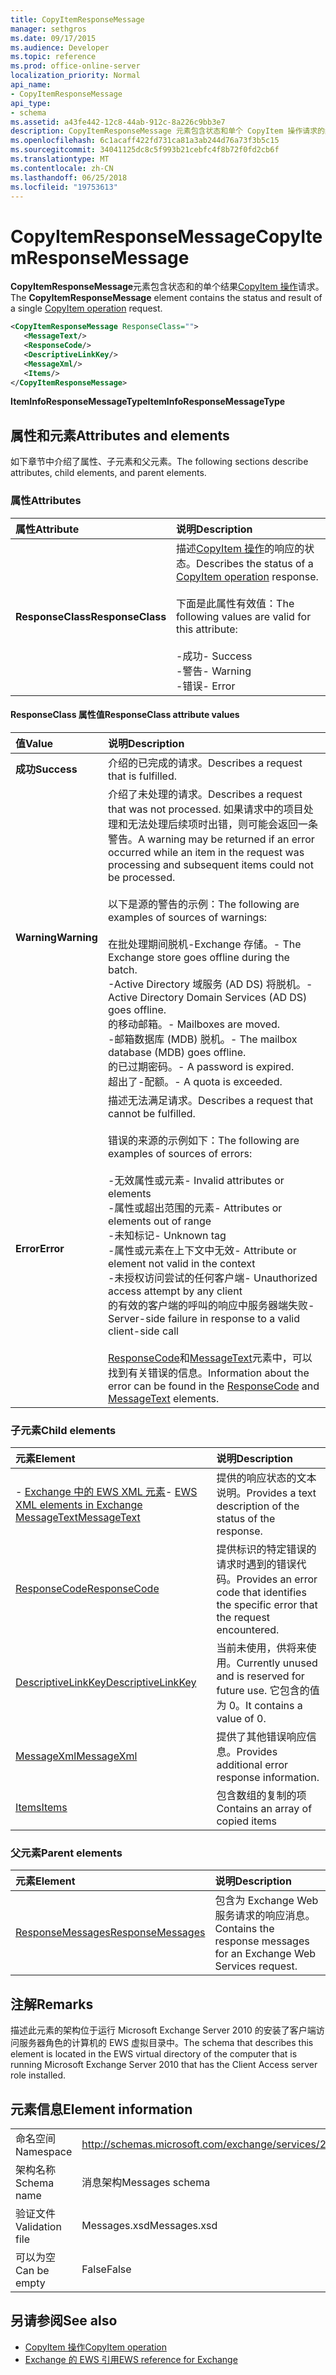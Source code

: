 ```yaml
---
title: CopyItemResponseMessage
manager: sethgros
ms.date: 09/17/2015
ms.audience: Developer
ms.topic: reference
ms.prod: office-online-server
localization_priority: Normal
api_name:
- CopyItemResponseMessage
api_type:
- schema
ms.assetid: a43fe442-12c8-44ab-912c-8a226c9bb3e7
description: CopyItemResponseMessage 元素包含状态和单个 CopyItem 操作请求的结果。
ms.openlocfilehash: 6c1acaff422fd731ca81a3ab244d76a73f3b5c15
ms.sourcegitcommit: 34041125dc8c5f993b21cebfc4f8b72f0fd2cb6f
ms.translationtype: MT
ms.contentlocale: zh-CN
ms.lasthandoff: 06/25/2018
ms.locfileid: "19753613"
---
```

# <a name="copyitemresponsemessage"></a><span data-ttu-id="8099e-103">CopyItemResponseMessage</span><span class="sxs-lookup"><span data-stu-id="8099e-103">CopyItemResponseMessage</span></span>

<span data-ttu-id="8099e-104">**CopyItemResponseMessage**元素包含状态和的单个结果[CopyItem 操作](copyitem-operation.md)请求。</span><span class="sxs-lookup"><span data-stu-id="8099e-104">The **CopyItemResponseMessage** element contains the status and result of a single [CopyItem operation](copyitem-operation.md) request.</span></span> 
  
```xml
<CopyItemResponseMessage ResponseClass="">
   <MessageText/>
   <ResponseCode/>
   <DescriptiveLinkKey/>
   <MessageXml/>
   <Items/>
</CopyItemResponseMessage>
```

 <span data-ttu-id="8099e-105">**ItemInfoResponseMessageType**</span><span class="sxs-lookup"><span data-stu-id="8099e-105">**ItemInfoResponseMessageType**</span></span>
## <a name="attributes-and-elements"></a><span data-ttu-id="8099e-106">属性和元素</span><span class="sxs-lookup"><span data-stu-id="8099e-106">Attributes and elements</span></span>

<span data-ttu-id="8099e-107">如下章节中介绍了属性、子元素和父元素。</span><span class="sxs-lookup"><span data-stu-id="8099e-107">The following sections describe attributes, child elements, and parent elements.</span></span>
  
### <a name="attributes"></a><span data-ttu-id="8099e-108">属性</span><span class="sxs-lookup"><span data-stu-id="8099e-108">Attributes</span></span>

|<span data-ttu-id="8099e-109">**属性**</span><span class="sxs-lookup"><span data-stu-id="8099e-109">**Attribute**</span></span>|<span data-ttu-id="8099e-110">**说明**</span><span class="sxs-lookup"><span data-stu-id="8099e-110">**Description**</span></span>|
|:-----|:-----|
|<span data-ttu-id="8099e-111">**ResponseClass**</span><span class="sxs-lookup"><span data-stu-id="8099e-111">**ResponseClass**</span></span> <br/> | <span data-ttu-id="8099e-112">描述[CopyItem 操作](copyitem-operation.md)的响应的状态。</span><span class="sxs-lookup"><span data-stu-id="8099e-112">Describes the status of a [CopyItem operation](copyitem-operation.md) response.</span></span><br/><br/><span data-ttu-id="8099e-113">下面是此属性有效值：</span><span class="sxs-lookup"><span data-stu-id="8099e-113">The following values are valid for this attribute:</span></span><br/><br/><span data-ttu-id="8099e-114">-成功</span><span class="sxs-lookup"><span data-stu-id="8099e-114">- Success</span></span>  <br/><span data-ttu-id="8099e-115">-警告</span><span class="sxs-lookup"><span data-stu-id="8099e-115">-  Warning</span></span>  <br/><span data-ttu-id="8099e-116">-错误</span><span class="sxs-lookup"><span data-stu-id="8099e-116">-  Error</span></span>  <br/> |
   
#### <a name="responseclass-attribute-values"></a><span data-ttu-id="8099e-117">ResponseClass 属性值</span><span class="sxs-lookup"><span data-stu-id="8099e-117">ResponseClass attribute values</span></span>

|<span data-ttu-id="8099e-118">**值**</span><span class="sxs-lookup"><span data-stu-id="8099e-118">**Value**</span></span>|<span data-ttu-id="8099e-119">**说明**</span><span class="sxs-lookup"><span data-stu-id="8099e-119">**Description**</span></span>|
|:-----|:-----|
|<span data-ttu-id="8099e-120">**成功**</span><span class="sxs-lookup"><span data-stu-id="8099e-120">**Success**</span></span> <br/> |<span data-ttu-id="8099e-121">介绍的已完成的请求。</span><span class="sxs-lookup"><span data-stu-id="8099e-121">Describes a request that is fulfilled.</span></span>  <br/> |
|<span data-ttu-id="8099e-122">**Warning**</span><span class="sxs-lookup"><span data-stu-id="8099e-122">**Warning**</span></span> <br/> | <span data-ttu-id="8099e-123">介绍了未处理的请求。</span><span class="sxs-lookup"><span data-stu-id="8099e-123">Describes a request that was not processed.</span></span> <span data-ttu-id="8099e-124">如果请求中的项目处理和无法处理后续项时出错，则可能会返回一条警告。</span><span class="sxs-lookup"><span data-stu-id="8099e-124">A warning may be returned if an error occurred while an item in the request was processing and subsequent items could not be processed.</span></span><br/><br/><span data-ttu-id="8099e-125">以下是源的警告的示例：</span><span class="sxs-lookup"><span data-stu-id="8099e-125">The following are examples of sources of warnings:</span></span><br/><br/><span data-ttu-id="8099e-126">在批处理期间脱机-Exchange 存储。</span><span class="sxs-lookup"><span data-stu-id="8099e-126">- The Exchange store goes offline during the batch.</span></span>  <br/><span data-ttu-id="8099e-127">-Active Directory 域服务 (AD DS) 将脱机。</span><span class="sxs-lookup"><span data-stu-id="8099e-127">-  Active Directory Domain Services (AD DS) goes offline.</span></span>  <br/><span data-ttu-id="8099e-128">的移动邮箱。</span><span class="sxs-lookup"><span data-stu-id="8099e-128">-  Mailboxes are moved.</span></span>  <br/><span data-ttu-id="8099e-129">-邮箱数据库 (MDB) 脱机。</span><span class="sxs-lookup"><span data-stu-id="8099e-129">-  The mailbox database (MDB) goes offline.</span></span>  <br/><span data-ttu-id="8099e-130">的已过期密码。</span><span class="sxs-lookup"><span data-stu-id="8099e-130">-  A password is expired.</span></span>  <br/><span data-ttu-id="8099e-131">超出了-配额。</span><span class="sxs-lookup"><span data-stu-id="8099e-131">-  A quota is exceeded.</span></span>  <br/> |
|<span data-ttu-id="8099e-132">**Error**</span><span class="sxs-lookup"><span data-stu-id="8099e-132">**Error**</span></span> <br/> | <span data-ttu-id="8099e-133">描述无法满足请求。</span><span class="sxs-lookup"><span data-stu-id="8099e-133">Describes a request that cannot be fulfilled.</span></span><br/><br/><span data-ttu-id="8099e-134">错误的来源的示例如下：</span><span class="sxs-lookup"><span data-stu-id="8099e-134">The following are examples of sources of errors:</span></span>  <br/><br/><span data-ttu-id="8099e-135">-无效属性或元素</span><span class="sxs-lookup"><span data-stu-id="8099e-135">- Invalid attributes or elements</span></span>  <br/><span data-ttu-id="8099e-136">-属性或超出范围的元素</span><span class="sxs-lookup"><span data-stu-id="8099e-136">-  Attributes or elements out of range</span></span>  <br/><span data-ttu-id="8099e-137">-未知标记</span><span class="sxs-lookup"><span data-stu-id="8099e-137">-  Unknown tag</span></span>  <br/><span data-ttu-id="8099e-138">-属性或元素在上下文中无效</span><span class="sxs-lookup"><span data-stu-id="8099e-138">-  Attribute or element not valid in the context</span></span>  <br/><span data-ttu-id="8099e-139">-未授权访问尝试的任何客户端</span><span class="sxs-lookup"><span data-stu-id="8099e-139">-  Unauthorized access attempt by any client</span></span>  <br/><span data-ttu-id="8099e-140">的有效的客户端的呼叫的响应中服务器端失败</span><span class="sxs-lookup"><span data-stu-id="8099e-140">-  Server-side failure in response to a valid client-side call</span></span><br/><br/><span data-ttu-id="8099e-141">[ResponseCode](responsecode.md)和[MessageText](messagetext.md)元素中，可以找到有关错误的信息。</span><span class="sxs-lookup"><span data-stu-id="8099e-141">Information about the error can be found in the [ResponseCode](responsecode.md) and [MessageText](messagetext.md) elements.</span></span>  <br/> |
   
### <a name="child-elements"></a><span data-ttu-id="8099e-142">子元素</span><span class="sxs-lookup"><span data-stu-id="8099e-142">Child elements</span></span>

|<span data-ttu-id="8099e-143">**元素**</span><span class="sxs-lookup"><span data-stu-id="8099e-143">**Element**</span></span>|<span data-ttu-id="8099e-144">**说明**</span><span class="sxs-lookup"><span data-stu-id="8099e-144">**Description**</span></span>|
|:-----|:-----|
|<span data-ttu-id="8099e-145">- [Exchange 中的 EWS XML 元素](ews-xml-elements-in-exchange.md)</span><span class="sxs-lookup"><span data-stu-id="8099e-145">- [EWS XML elements in Exchange](ews-xml-elements-in-exchange.md)</span></span> <br/> [<span data-ttu-id="8099e-146">MessageText</span><span class="sxs-lookup"><span data-stu-id="8099e-146">MessageText</span></span>](messagetext.md) <br/> |<span data-ttu-id="8099e-147">提供的响应状态的文本说明。</span><span class="sxs-lookup"><span data-stu-id="8099e-147">Provides a text description of the status of the response.</span></span>  <br/> |
|[<span data-ttu-id="8099e-148">ResponseCode</span><span class="sxs-lookup"><span data-stu-id="8099e-148">ResponseCode</span></span>](responsecode.md) <br/> |<span data-ttu-id="8099e-149">提供标识的特定错误的请求时遇到的错误代码。</span><span class="sxs-lookup"><span data-stu-id="8099e-149">Provides an error code that identifies the specific error that the request encountered.</span></span>  <br/> |
|[<span data-ttu-id="8099e-150">DescriptiveLinkKey</span><span class="sxs-lookup"><span data-stu-id="8099e-150">DescriptiveLinkKey</span></span>](descriptivelinkkey.md) <br/> |<span data-ttu-id="8099e-151">当前未使用，供将来使用。</span><span class="sxs-lookup"><span data-stu-id="8099e-151">Currently unused and is reserved for future use.</span></span> <span data-ttu-id="8099e-152">它包含的值为 0。</span><span class="sxs-lookup"><span data-stu-id="8099e-152">It contains a value of 0.</span></span>  <br/> |
|[<span data-ttu-id="8099e-153">MessageXml</span><span class="sxs-lookup"><span data-stu-id="8099e-153">MessageXml</span></span>](messagexml.md) <br/> |<span data-ttu-id="8099e-154">提供了其他错误响应信息。</span><span class="sxs-lookup"><span data-stu-id="8099e-154">Provides additional error response information.</span></span>  <br/> |
|[<span data-ttu-id="8099e-155">Items</span><span class="sxs-lookup"><span data-stu-id="8099e-155">Items</span></span>](items.md) <br/> |<span data-ttu-id="8099e-156">包含数组的复制的项</span><span class="sxs-lookup"><span data-stu-id="8099e-156">Contains an array of copied items</span></span>  <br/> |
   
### <a name="parent-elements"></a><span data-ttu-id="8099e-157">父元素</span><span class="sxs-lookup"><span data-stu-id="8099e-157">Parent elements</span></span>

|<span data-ttu-id="8099e-158">**元素**</span><span class="sxs-lookup"><span data-stu-id="8099e-158">**Element**</span></span>|<span data-ttu-id="8099e-159">**说明**</span><span class="sxs-lookup"><span data-stu-id="8099e-159">**Description**</span></span>|
|:-----|:-----|
|[<span data-ttu-id="8099e-160">ResponseMessages</span><span class="sxs-lookup"><span data-stu-id="8099e-160">ResponseMessages</span></span>](responsemessages.md) <br/> |<span data-ttu-id="8099e-161">包含为 Exchange Web 服务请求的响应消息。</span><span class="sxs-lookup"><span data-stu-id="8099e-161">Contains the response messages for an Exchange Web Services request.</span></span>  <br/> |
   
## <a name="remarks"></a><span data-ttu-id="8099e-162">注解</span><span class="sxs-lookup"><span data-stu-id="8099e-162">Remarks</span></span>

<span data-ttu-id="8099e-163">描述此元素的架构位于运行 Microsoft Exchange Server 2010 的安装了客户端访问服务器角色的计算机的 EWS 虚拟目录中。</span><span class="sxs-lookup"><span data-stu-id="8099e-163">The schema that describes this element is located in the EWS virtual directory of the computer that is running Microsoft Exchange Server 2010 that has the Client Access server role installed.</span></span>
  
## <a name="element-information"></a><span data-ttu-id="8099e-164">元素信息</span><span class="sxs-lookup"><span data-stu-id="8099e-164">Element information</span></span>

|||
|:-----|:-----|
|<span data-ttu-id="8099e-165">命名空间</span><span class="sxs-lookup"><span data-stu-id="8099e-165">Namespace</span></span>  <br/> |http://schemas.microsoft.com/exchange/services/2006/messages  <br/> |
|<span data-ttu-id="8099e-166">架构名称</span><span class="sxs-lookup"><span data-stu-id="8099e-166">Schema name</span></span>  <br/> |<span data-ttu-id="8099e-167">消息架构</span><span class="sxs-lookup"><span data-stu-id="8099e-167">Messages schema</span></span>  <br/> |
|<span data-ttu-id="8099e-168">验证文件</span><span class="sxs-lookup"><span data-stu-id="8099e-168">Validation file</span></span>  <br/> |<span data-ttu-id="8099e-169">Messages.xsd</span><span class="sxs-lookup"><span data-stu-id="8099e-169">Messages.xsd</span></span>  <br/> |
|<span data-ttu-id="8099e-170">可以为空</span><span class="sxs-lookup"><span data-stu-id="8099e-170">Can be empty</span></span>  <br/> |<span data-ttu-id="8099e-171">False</span><span class="sxs-lookup"><span data-stu-id="8099e-171">False</span></span>  <br/> |
   
## <a name="see-also"></a><span data-ttu-id="8099e-172">另请参阅</span><span class="sxs-lookup"><span data-stu-id="8099e-172">See also</span></span>

- [<span data-ttu-id="8099e-173">CopyItem 操作</span><span class="sxs-lookup"><span data-stu-id="8099e-173">CopyItem operation</span></span>](copyitem-operation.md)
- [<span data-ttu-id="8099e-174">Exchange 的 EWS 引用</span><span class="sxs-lookup"><span data-stu-id="8099e-174">EWS reference for Exchange</span></span>](ews-reference-for-exchange.md)


